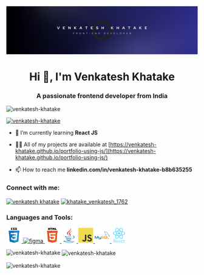 <img src = "poster.png" alt = "poster">
<h1 align="center">Hi 👋, I'm Venkatesh Khatake</h1>
<h3 align="center">A passionate frontend developer from India</h3>

<p align="left"> <img src="https://komarev.com/ghpvc/?username=venkatesh-khatake&label=Profile%20views&color=0e75b6&style=flat" alt="venkatesh-khatake" /> </p>

<p align="left"> <a href="https://github.com/ryo-ma/github-profile-trophy"><img src="https://github-profile-trophy.vercel.app/?username=venkatesh-khatake" alt="venkatesh-khatake" /></a> </p>

- 🌱 I’m currently learning **React JS**

- 👨‍💻 All of my projects are available at [https://venkatesh-khatake.github.io/portfolio-using-js/](https://venkatesh-khatake.github.io/portfolio-using-js/)

- 📫 How to reach me **linkedin.com/in/venkatesh-khatake-b8b635255**

<h3 align="left">Connect with me:</h3>
<p align="left">
<a href="https://linkedin.com/in/venkatesh khatake" target="blank"><img align="center" src="https://raw.githubusercontent.com/rahuldkjain/github-profile-readme-generator/master/src/images/icons/Social/linked-in-alt.svg" alt="venkatesh khatake" height="30" width="40" /></a>
<a href="https://instagram.com/khatake_venkatesh_1762" target="blank"><img align="center" src="https://raw.githubusercontent.com/rahuldkjain/github-profile-readme-generator/master/src/images/icons/Social/instagram.svg" alt="khatake_venkatesh_1762" height="30" width="40" /></a>
</p>

<h3 align="left">Languages and Tools:</h3>
<p align="left"> <a href="https://www.w3schools.com/css/" target="_blank" rel="noreferrer"> <img src="https://raw.githubusercontent.com/devicons/devicon/master/icons/css3/css3-original-wordmark.svg" alt="css3" width="40" height="40"/> </a> <a href="https://www.figma.com/" target="_blank" rel="noreferrer"> <img src="https://www.vectorlogo.zone/logos/figma/figma-icon.svg" alt="figma" width="40" height="40"/> </a> <a href="https://www.w3.org/html/" target="_blank" rel="noreferrer"> <img src="https://raw.githubusercontent.com/devicons/devicon/master/icons/html5/html5-original-wordmark.svg" alt="html5" width="40" height="40"/> </a> <a href="https://www.java.com" target="_blank" rel="noreferrer"> <img src="https://raw.githubusercontent.com/devicons/devicon/master/icons/java/java-original.svg" alt="java" width="40" height="40"/> </a> <a href="https://developer.mozilla.org/en-US/docs/Web/JavaScript" target="_blank" rel="noreferrer"> <img src="https://raw.githubusercontent.com/devicons/devicon/master/icons/javascript/javascript-original.svg" alt="javascript" width="40" height="40"/> </a> <a href="https://www.mysql.com/" target="_blank" rel="noreferrer"> <img src="https://raw.githubusercontent.com/devicons/devicon/master/icons/mysql/mysql-original-wordmark.svg" alt="mysql" width="40" height="40"/> </a> <a href="https://reactjs.org/" target="_blank" rel="noreferrer"> <img src="https://raw.githubusercontent.com/devicons/devicon/master/icons/react/react-original-wordmark.svg" alt="react" width="40" height="40"/> </a> </p>

<p><img align="left" src="https://github-readme-stats.vercel.app/api/top-langs?username=venkatesh-khatake&show_icons=true&locale=en&layout=compact" alt="venkatesh-khatake" /></p>

<p>&nbsp;<img align="center" src="https://github-readme-stats.vercel.app/api?username=venkatesh-khatake&show_icons=true&locale=en" alt="venkatesh-khatake" /></p>

<p><img align="center" src="https://github-readme-streak-stats.herokuapp.com/?user=venkatesh-khatake&" alt="venkatesh-khatake" /></p>

